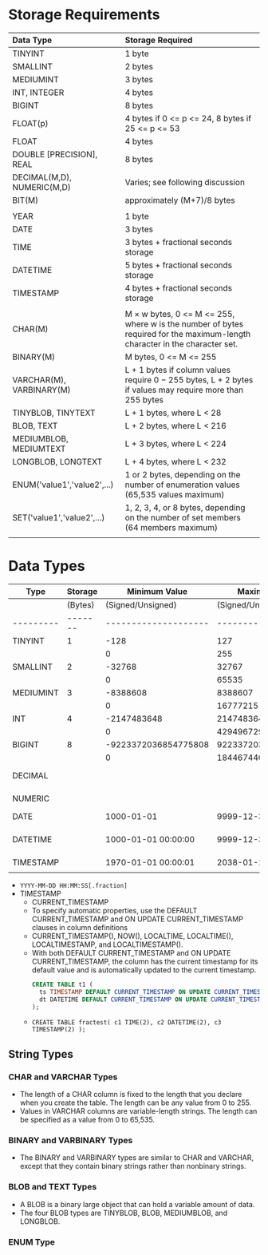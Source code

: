 # Storage Requirements
| Data Type                   | Storage Required                                                                                                           |
|:--------------------------- |:-------------------------------------------------------------------------------------------------------------------------- |
| TINYINT                     | 1 byte                                                                                                                     |
| SMALLINT                    | 2 bytes                                                                                                                    |
| MEDIUMINT                   | 3 bytes                                                                                                                    |
| INT, INTEGER                | 4 bytes                                                                                                                    |
| BIGINT                      | 8 bytes                                                                                                                    |
| FLOAT(p)                    | 4 bytes if 0 <= p <= 24, 8 bytes if 25 <= p <= 53                                                                          |
| FLOAT                       | 4 bytes                                                                                                                    |
| DOUBLE [PRECISION], REAL    | 8 bytes                                                                                                                    |
| DECIMAL(M,D), NUMERIC(M,D)  | Varies; see following discussion                                                                                           |
| BIT(M)                      | approximately (M+7)/8 bytes                                                                                                |
|                             |                                                                                                                            |
| YEAR                        | 1 byte                                                                                                                     |
| DATE                        | 3 bytes                                                                                                                    |
| TIME                        | 3 bytes + fractional seconds storage                                                                                       |
| DATETIME                    | 5 bytes + fractional seconds storage                                                                                       |
| TIMESTAMP                   | 4 bytes + fractional seconds storage                                                                                       |
|                             |                                                                                                                            |
| CHAR(M)                     | M × w bytes, 0 <= M <= 255, where w is the number of bytes required for the maximum-length character in the character set. |
| BINARY(M)                   | M bytes, 0 <= M <= 255                                                                                                     |
| VARCHAR(M), VARBINARY(M)    | L + 1 bytes if column values require 0 − 255 bytes, L + 2 bytes if values may require more than 255 bytes                  |
| TINYBLOB, TINYTEXT          | L + 1 bytes, where L < 28                                                                                                  |
| BLOB, TEXT                  | L + 2 bytes, where L < 216                                                                                                 |
| MEDIUMBLOB, MEDIUMTEXT      | L + 3 bytes, where L < 224                                                                                                 |
| LONGBLOB, LONGTEXT          | L + 4 bytes, where L < 232                                                                                                 |
| ENUM('value1','value2',...) | 1 or 2 bytes, depending on the number of enumeration values (65,535 values maximum)                                        |
| SET('value1','value2',...)  | 1, 2, 3, 4, or 8 bytes, depending on the number of set members (64 members maximum)                                        |
|                             |                                                                                                                            |

# Data Types
| Type      | Storage | Minimum Value        | Maximum Value        | Note               |
| --------- | ------- | -------------------- | -------------------- | ------------------ |
|           | (Bytes) | (Signed/Unsigned)    | (Signed/Unsigned)    |                    |
| --------- | ------- | -------------------- | -------------------- | ----               |
| TINYINT   | 1       | -128                 | 127                  |                    |
|           |         | 0                    | 255                  |                    |
| SMALLINT  | 2       | -32768               | 32767                |                    |
|           |         | 0                    | 65535                |                    |
| MEDIUMINT | 3       | -8388608             | 8388607              |                    |
|           |         | 0                    | 16777215             |                    |
| INT       | 4       | -2147483648          | 2147483647           |                    |
|           |         | 0                    | 4294967295           |                    |
| BIGINT    | 8       | -9223372036854775808 | 9223372036854775807  |                    |
|           |         | 0                    | 18446744073709551615 |                    |
| DECIMAL   |         |                      |                      | max digits 65      |
| NUMERIC   |         |                      |                      | max digits 65      |
| DATE      |         | 1000-01-01           | 9999-12-31           |                    |
| DATETIME  |         | 1000-01-01 00:00:00  | 9999-12-31 23:59:59  | YYY-MM-DD HH:MM:SS |
| TIMESTAMP |         | 1970-01-01 00:00:01  | 2038-01-19 03:14:07  | in UTC             |
|           |         |                      |                      |                    |


- `YYYY-MM-DD HH:MM:SS[.fraction]`
- TIMESTAMP
	- CURRENT_TIMESTAMP
	- To specify automatic properties, use the DEFAULT CURRENT_TIMESTAMP and ON UPDATE CURRENT_TIMESTAMP clauses in column definitions
	- CURRENT_TIMESTAMP(), NOW(), LOCALTIME, LOCALTIME(), LOCALTIMESTAMP, and LOCALTIMESTAMP().
	- With both DEFAULT CURRENT_TIMESTAMP and ON UPDATE CURRENT_TIMESTAMP, the column has the current timestamp for its default value and is automatically updated to the current timestamp.
		```sql
		CREATE TABLE t1 (
		  ts TIMESTAMP DEFAULT CURRENT_TIMESTAMP ON UPDATE CURRENT_TIMESTAMP,
		  dt DATETIME DEFAULT CURRENT_TIMESTAMP ON UPDATE CURRENT_TIMESTAMP
		);
		```
	- `CREATE TABLE fractest( c1 TIME(2), c2 DATETIME(2), c3 TIMESTAMP(2) );`


## String Types
### CHAR and VARCHAR Types
- The length of a CHAR column is fixed to the length that you declare when you create the table. The length can be any value from 0 to 255.
- Values in VARCHAR columns are variable-length strings. The length can be specified as a value from 0 to 65,535.
### BINARY and VARBINARY Types
- The BINARY and VARBINARY types are similar to CHAR and VARCHAR, except that they contain binary strings rather than nonbinary strings.
### BLOB and TEXT Types
- A BLOB is a binary large object that can hold a variable amount of data.
- The four BLOB types are TINYBLOB, BLOB, MEDIUMBLOB, and LONGBLOB.
### ENUM Type
